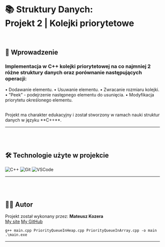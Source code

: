 # 📚 Struktury Danych: <br/> Projekt 2 | Kolejki priorytetowe

<br>

## 🧠 Wprowadzenie

### Implementacja w C++ kolejki priorytetowej na co najmniej 2 różne struktury danych oraz porównanie następujących operacji:

• Dodawanie elementu.
• Usuwanie elementu.
• Zwracanie rozmiaru kolejki.
• ”Peek” - podejrzenie następnego elementu do usunięcia.
• Modyfikacja priorytetu określonego elementu.

  <br>
  Projekt ma charakter edukacyjny i został stworzony w ramach nauki struktur danych w języku **C++**.

---

<br>
<br>

## 🛠 Technologie użyte w projekcie

<img src="https://img.shields.io/badge/C++-00599C?style=for-the-badge&amp;logo=c%2B%2B&amp;logoColor=white" alt="C++"> <img src="https://img.shields.io/badge/Git-F05032?style=for-the-badge&amp;logo=git&amp;logoColor=white" alt="Git"> <img src="https://img.shields.io/badge/Visual_Studio_Code-007ACC?style=for-the-badge&amp;logo=visual-studio-code&amp;logoColor=white" alt="VSCode">

---

<br>
<br>

## 👨‍💻 Autor

Projekt został wykonany przez:
**Mateusz Kozera**
<br>
<a href="https://matrox.dev">My site</a>
<a href="https://github.com/matroxok">My GitHub</a>

```
g++ main.cpp PriorityQueueInHeap.cpp PriorityQueueInArray.cpp -o main
.\main.exe
```

---
